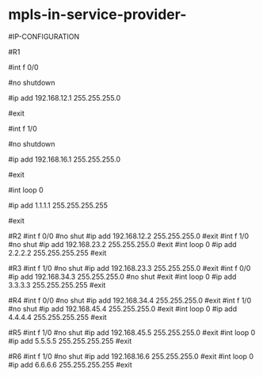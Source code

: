 # mpls-in-service-provider-
#IP-CONFIGURATION

#R1

#int f 0/0

#no shutdown

#ip add 192.168.12.1 255.255.255.0

#exit

#int f 1/0

#no shutdown

#ip add 192.168.16.1 255.255.255.0

#exit

#int loop 0 

#ip add 1.1.1.1 255.255.255.255

#exit




#R2
#int f 0/0
#no shut
#ip add 192.168.12.2 255.255.255.0
#exit
#int f 1/0
#no shut
#ip add 192.168.23.2 255.255.255.0
#exit
#int loop 0 
#ip add 2.2.2.2 255.255.255.255
#exit


#R3
#int f 1/0
#no shut
#ip add 192.168.23.3 255.255.255.0
#exit
#int f 0/0
#ip add 192.168.34.3 255.255.255.0
#no shut
#exit
#int loop 0
#ip add 3.3.3.3 255.255.255.255
#exit

#R4
#int f 0/0
#no shut
#ip add 192.168.34.4 255.255.255.0
#exit
#int f 1/0
#no shut
#ip add 192.168.45.4 255.255.255.0
#exit
#int loop 0 
#ip add 4.4.4.4 255.255.255.255
#exit


#R5
#int f 1/0
#no shut
#ip add 192.168.45.5 255.255.255.0
#exit
#int loop 0
#ip add 5.5.5.5 255.255.255.255
#exit

#R6
#int f 1/0
#no shut
#ip add 192.168.16.6 255.255.255.0
#exit
#int loop 0
#ip add 6.6.6.6 255.255.255.255
#exit

